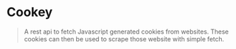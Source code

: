 # Cookey

> A rest api to fetch Javascript generated cookies from websites. These cookies can then be used to scrape those website with simple fetch.
